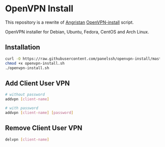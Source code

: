 # OpenVPN Install

This repository is a rewrite of [Angristan](https://github.com/angristan) [OpenVPN-install](https://github.com/angristan/OpenVPN-install) script.

OpenVPN installer for Debian, Ubuntu, Fedora, CentOS and Arch Linux.

## Installation

```bash
curl -O https://raw.githubusercontent.com/panelssh/openvpn-install/master/openvpn-install.sh
chmod +x openvpn-install.sh
./openvpn-install.sh
```

## Add Client User VPN

```bash
# without password
addvpn [client-name]

# with password
addvpn [client-name] [password]
```
## Remove Client User VPN

```bash
delvpn [client-name]
```
